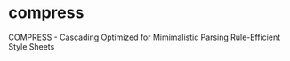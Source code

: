 compress
========

COMPRESS - Cascading Optimized for Mimimalistic Parsing Rule-Efficient Style Sheets
